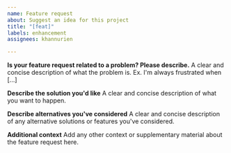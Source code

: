 ```yaml
---
name: Feature request
about: Suggest an idea for this project
title: "[feat]"
labels: enhancement
assignees: khannurien

---
```


**Is your feature request related to a problem? Please describe.**
A clear and concise description of what the problem is. Ex. I'm always frustrated when [...]

**Describe the solution you'd like**
A clear and concise description of what you want to happen.

**Describe alternatives you've considered**
A clear and concise description of any alternative solutions or features you've considered.

**Additional context**
Add any other context or supplementary material about the feature request here.
